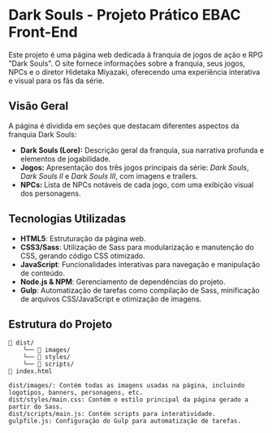 # Dark Souls - Projeto Prático EBAC Front-End

Este projeto é uma página web dedicada à franquia de jogos de ação e RPG "Dark Souls". O site fornece informações sobre a franquia, seus jogos, NPCs e o diretor Hidetaka Miyazaki, oferecendo uma experiência interativa e visual para os fãs da série.

## Visão Geral

A página é dividida em seções que destacam diferentes aspectos da franquia Dark Souls:

- **Dark Souls (Lore):** Descrição geral da franquia, sua narrativa profunda e elementos de jogabilidade.
- **Jogos:** Apresentação dos três jogos principais da série: *Dark Souls*, *Dark Souls II* e *Dark Souls III*, com imagens e trailers.
- **NPCs:** Lista de NPCs notáveis de cada jogo, com uma exibição visual dos personagens.

## Tecnologias Utilizadas

- **HTML5**: Estruturação da página web.
- **CSS3/Sass**: Utilização de Sass para modularização e manutenção do CSS, gerando código CSS otimizado.
- **JavaScript**: Funcionalidades interativas para navegação e manipulação de conteúdo.
- **Node.js & NPM**: Gerenciamento de dependências do projeto.
- **Gulp**: Automatização de tarefas como compilação de Sass, minificação de arquivos CSS/JavaScript e otimização de imagens.

## Estrutura do Projeto

```plaintext
📁 dist/
    └── 📁 images/
    └── 📁 styles/
    └── 📁 scripts/
📄 index.html

dist/images/: Contém todas as imagens usadas na página, incluindo logotipos, banners, personagens, etc.
dist/styles/main.css: Contém o estilo principal da página gerado a partir do Sass.
dist/scripts/main.js: Contém scripts para interatividade.
gulpfile.js: Configuração do Gulp para automatização de tarefas.
